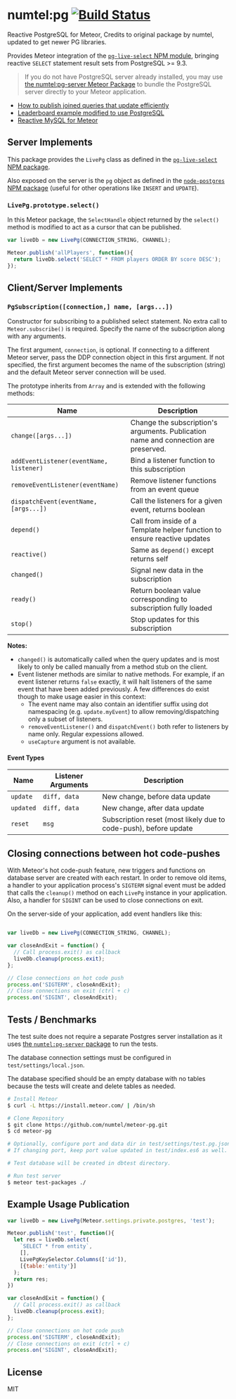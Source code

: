 # numtel:pg [![Build Status](https://travis-ci.org/numtel/meteor-pg.svg?branch=master)](https://travis-ci.org/numtel/meteor-pg)

Reactive PostgreSQL for Meteor, Credits to original package by numtel, updated to get newer PG libraries. 

Provides Meteor integration of the [`pg-live-select` NPM module](https://github.com/numtel/pg-live-select), bringing reactive `SELECT` statement result sets from PostgreSQL >= 9.3.

> If you do not have PostgreSQL server already installed, you may use [the numtel:pg-server Meteor Package](https://github.com/numtel/meteor-pg-server) to bundle the PostgreSQL server directly to your Meteor application.

* [How to publish joined queries that update efficiently](https://github.com/numtel/meteor-pg/wiki/Publishing-Efficient-Joined-Queries)
* [Leaderboard example modified to use PostgreSQL](https://github.com/numtel/meteor-pg-leaderboard)
* [Reactive MySQL for Meteor](https://github.com/numtel/meteor-mysql)

## Server Implements

This package provides the `LivePg` class as defined in the [`pg-live-select` NPM package](https://github.com/numtel/pg-live-select).

Also exposed on the server is the `pg` object as defined in the [`node-postgres` NPM package](https://github.com/brianc/node-postgres) (useful for other operations like `INSERT` and `UPDATE`).

### `LivePg.prototype.select()`

In this Meteor package, the `SelectHandle` object returned by the `select()` method is modified to act as a cursor that can be published.

```javascript
var liveDb = new LivePg(CONNECTION_STRING, CHANNEL);

Meteor.publish('allPlayers', function(){
  return liveDb.select('SELECT * FROM players ORDER BY score DESC');
});
```

## Client/Server Implements

### `PgSubscription([connection,] name, [args...])`

Constructor for subscribing to a published select statement. No extra call to `Meteor.subscribe()` is required. Specify the name of the subscription along with any arguments.

The first argument, `connection`, is optional. If connecting to a different Meteor server, pass the DDP connection object in this first argument. If not specified, the first argument becomes the name of the subscription (string) and the default Meteor server connection will be used.

The prototype inherits from `Array` and is extended with the following methods:

Name | Description
-----|--------------------------
`change([args...])` | Change the subscription's arguments. Publication name and connection are preserved.
`addEventListener(eventName, listener)` | Bind a listener function to this subscription
`removeEventListener(eventName)` | Remove listener functions from an event queue
`dispatchEvent(eventName, [args...])` | Call the listeners for a given event, returns boolean
`depend()` | Call from inside of a Template helper function to ensure reactive updates
`reactive()` | Same as `depend()` except returns self
`changed()`| Signal new data in the subscription
`ready()` | Return boolean value corresponding to subscription fully loaded
`stop()` | Stop updates for this subscription

**Notes:**

* `changed()` is automatically called when the query updates and is most likely to only be called manually from a method stub on the client.
* Event listener methods are similar to native methods. For example, if an event listener returns `false` exactly, it will halt listeners of the same event that have been added previously. A few differences do exist though to make usage easier in this context:
  * The event name may also contain an identifier suffix using dot namespacing (e.g. `update.myEvent`) to allow removing/dispatching only a subset of listeners.
  * `removeEventListener()` and `dispatchEvent()` both refer to listeners by name only. Regular expessions allowed.
  * `useCapture` argument is not available.

#### Event Types

Name | Listener Arguments | Description
-----|-------------------|-----------------------
`update` | `diff, data` | New change, before data update
`updated` | `diff, data` | New change, after data update
`reset` | `msg` | Subscription reset (most likely due to code-push), before update

## Closing connections between hot code-pushes

With Meteor's hot code-push feature, new triggers and functions on database server are created with each restart. In order to remove old items, a handler to your application process's `SIGTERM` signal event must be added that calls the `cleanup()` method on each `LivePg` instance in your application. Also, a handler for `SIGINT` can be used to close connections on exit.

On the server-side of your application, add event handlers like this:

```javascript

var liveDb = new LivePg(CONNECTION_STRING, CHANNEL);

var closeAndExit = function() {
  // Call process.exit() as callback
  liveDb.cleanup(process.exit);
};

// Close connections on hot code push
process.on('SIGTERM', closeAndExit);
// Close connections on exit (ctrl + c)
process.on('SIGINT', closeAndExit);
```

## Tests / Benchmarks

The test suite does not require a separate Postgres server installation as it uses [the `numtel:pg-server` package](https://github.com/numtel/meteor-pg-server) to run the tests.

The database connection settings must be configured in `test/settings/local.json`.

The database specified should be an empty database with no tables because the tests will create and delete tables as needed.

```bash
# Install Meteor
$ curl -L https://install.meteor.com/ | /bin/sh

# Clone Repository
$ git clone https://github.com/numtel/meteor-pg.git
$ cd meteor-pg

# Optionally, configure port and data dir in test/settings/test.pg.json.
# If changing port, keep port value updated in test/index.es6 as well.

# Test database will be created in dbtest directory.

# Run test server
$ meteor test-packages ./

```

## Example Usage Publication
```js
var liveDb = new LivePg(Meteor.settings.private.postgres, 'test');

Meteor.publish('test', function(){
  let res = liveDb.select(
    `SELECT * from entity`,
    [],
    LivePgKeySelector.Columns(['id']),
    [{table:'entity'}]
  );
  return res;
})

var closeAndExit = function() {
  // Call process.exit() as callback
  liveDb.cleanup(process.exit);
};

// Close connections on hot code push
process.on('SIGTERM', closeAndExit);
// Close connections on exit (ctrl + c)
process.on('SIGINT', closeAndExit);
```

## License

MIT
